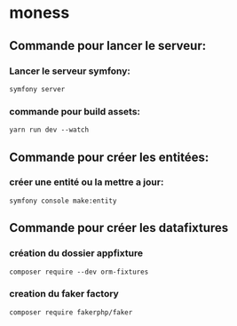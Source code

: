 # moness

## Commande pour lancer le serveur:

### Lancer le serveur symfony:
    symfony server

### commande pour build assets:
    yarn run dev --watch

## Commande pour créer les entitées:

### créer une entité ou la mettre a jour:
    symfony console make:entity

## Commande pour créer les datafixtures

### création du dossier appfixture
    composer require --dev orm-fixtures

### creation du faker factory

    composer require fakerphp/faker
